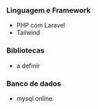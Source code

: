 ### Linguagem e Framework
- PHP com Laravel
- Tailwind
### Bibliotecas
- a definir
### Banco de dados
- mysql online 